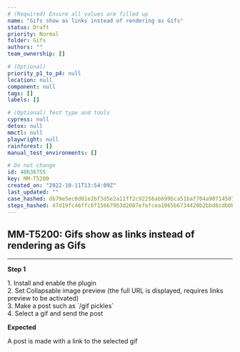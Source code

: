 ```yaml
---
# (Required) Ensure all values are filled up
name: "Gifs show as links instead of rendering as Gifs"
status: Draft
priority: Normal
folder: Gifs
authors: ""
team_ownership: []

# (Optional)
priority_p1_to_p4: null
location: null
component: null
tags: []
labels: []

# (Optional) Test type and tools
cypress: null
detox: null
mmctl: null
playwright: null
rainforest: []
manual_test_environments: []

# Do not change
id: 40636755
key: MM-T5200
created_on: "2022-10-11T13:54:09Z"
last_updated: ""
case_hashed: db79e5ec0d01e2bf3d5e2a11ff2c92256ab699bca51baf704a907145073f6dc78b368d757fa62eaf55aef590e46bd6b2
steps_hashed: 47d19fc46ffc6f156679b3d2087efefcea1065b6734420b2bbd8cdb0ba3eb03490dbaee44b9e29ad58c9bb706e5abf96
---
```


<!-- (Auto-generated) Based on frontmatter's "key" and "name" -->

## MM-T5200: Gifs show as links instead of rendering as Gifs

---

**Step 1**

1\. Install and enable the plugin\
2\. Set Collapsable image preview (the full URL is displayed, requires links preview to be activated)\
3\. Make a post such as \`/gif pickles\`\
4\. Select a gif and send the post

**Expected**

A post is made with a link to the selected gif

